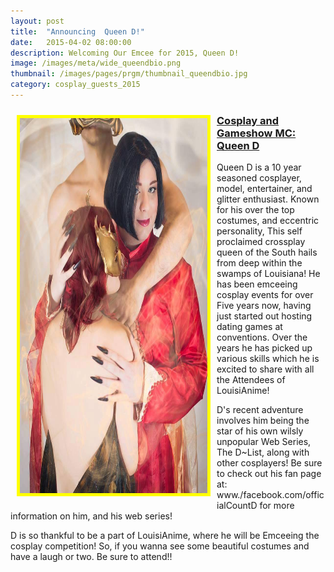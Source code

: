 ```yaml
---
layout: post
title:  "Announcing  Queen D!"
date:   2015-04-02 08:00:00
description: Welcoming Our Emcee for 2015, Queen D!
image: /images/meta/wide_queendbio.png
thumbnail: /images/pages/prgm/thumbnail_queendbio.jpg
category: cosplay_guests_2015
---
```


<a href="/images/cosplay-guests/queendbio.jpg" data-lightbox="Cosplay Image 1"><img class="img-responsive" src="/images/cosplay-guests/queendbio.jpg" alt="Queen D" width="300" height="600" style="border:5px solid yellow; float:left; margin:10px;"></a>
<h3><a href="https://www.facebook.com/officialCountD">Cosplay and Gameshow MC: Queen D</a></h3>
<p>Queen D is a 10 year seasoned cosplayer, model, entertainer, and glitter enthusiast. Known for his over the top costumes, and eccentric personality, This self proclaimed crossplay queen of the South hails from deep within the swamps of Louisiana! He has been emceeing cosplay events for over Five years now, having just started out hosting dating games at conventions. Over the years he has picked up various skills which he is excited to share with all the Attendees of LouisiAnime!</p>

<p>D's recent adventure involves him being the star of his own wilsly unpopular Web Series, The D~List, along with other cosplayers! Be sure to check out his fan page at: www./facebook.com/officialCountD for more information on him, and his web series!</p>

<p>D is so thankful to be a part of LouisiAnime, where he will be Emceeing the cosplay competition! So, if you wanna see some beautiful costumes and have a laugh or two. Be sure to attend!!</p>



